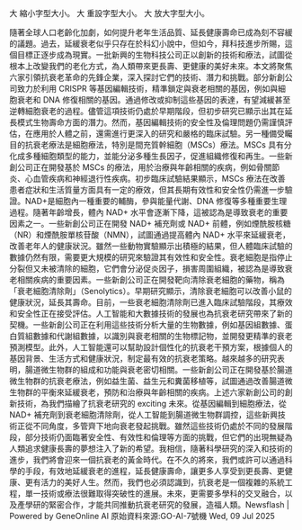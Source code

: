 

大 縮小字型大小。
大 重設字型大小。
大 放大字型大小。








隨著全球人口老齡化加劇，如何提升老年生活品質、延長健康壽命已成為刻不容緩的議題。過去，延緩衰老似乎只存在於科幻小說中，但如今，拜科技進步所賜，這個目標正逐步成為現實。一批新興的生物科技公司正以創新的技術和療法，試圖從根本上改變我們的老化方式，為人類帶來更長壽、更健康的美好未來。本文將聚焦六家引領抗衰老革命的先鋒企業，深入探討它們的技術、潛力和挑戰。部分新創公司致力於利用 CRISPR 等基因編輯技術，精準鎖定與衰老相關的基因，例如與細胞衰老和 DNA 修復相關的基因。通過修改或抑制這些基因的表達，有望減緩甚至逆轉細胞衰老的過程。儘管這項技術仍處於早期階段，但初步研究已顯示出其在延長模式生物壽命方面的潛力。然而，基因編輯技術的安全性及倫理問題仍需謹慎評估，在應用於人體之前，還需進行更深入的研究和嚴格的臨床試驗。另一種備受矚目的抗衰老療法是細胞療法，特別是間充質幹細胞（MSCs）療法。MSCs 具有分化成多種細胞類型的能力，並能分泌多種生長因子，促進組織修復和再生。一些新創公司正在開發基於 MSCs 的療法，用於治療與年齡相關的疾病，例如骨關節炎、心血管疾病和神經退行性疾病。初步臨床試驗結果顯示，MSCs 療法在改善患者症狀和生活質量方面具有一定的療效，但其長期有效性和安全性仍需進一步驗證。NAD+是細胞內一種重要的輔酶，參與能量代謝、DNA 修復等多種重要生理過程。隨著年齡增長，體內 NAD+ 水平會逐漸下降，這被認為是導致衰老的重要因素之一。一些新創公司正在開發 NAD+ 補充劑或 NAD+ 前體，例如煙酰胺核糖（NR）和煙酰胺單核苷酸（NMN），試圖通過提高體內 NAD+ 水平來延緩衰老，改善老年人的健康狀況。雖然一些動物實驗顯示出積極的結果，但人體臨床試驗的數據仍然有限，需要更大規模的研究來驗證其有效性和安全性。衰老細胞是指停止分裂但又未被清除的細胞，它們會分泌促炎因子，損害周圍組織，被認為是導致衰老相關疾病的重要因素。一些新創公司正在開發靶向清除衰老細胞的藥物，稱為「衰老細胞清除劑」（Senolytics）。早期研究顯示，清除衰老細胞可以改善小鼠的健康狀況，延長其壽命。目前，一些衰老細胞清除劑已進入臨床試驗階段，其療效和安全性正在接受評估。人工智能和大數據技術的發展也為抗衰老研究帶來了新的契機。一些新創公司正在利用這些技術分析大量的生物數據，例如基因組數據、蛋白質組數據和代謝組數據，以識別與衰老相關的生物標記物，並開發更精準的衰老預測模型。此外，人工智能還可以幫助設計個性化的抗衰老干預方案，根據個人的基因背景、生活方式和健康狀況，制定最有效的抗衰老策略。越來越多的研究表明，腸道微生物群的組成和功能與衰老密切相關。一些新創公司正在開發基於腸道微生物群的抗衰老療法，例如益生菌、益生元和糞菌移植等，試圖通過改善腸道微生物群的平衡來延緩衰老，預防和治療與年齡相關的疾病。上述六家新創公司的創新技術，為我們描繪了抗衰老研究的 exciting 未來。從基因編輯到細胞療法，從 NAD+ 補充劑到衰老細胞清除劑，從人工智能到腸道微生物群調控，這些新興技術正從不同角度，多管齊下地向衰老發起挑戰。雖然這些技術仍處於不同的發展階段，部分技術仍面臨著安全性、有效性和倫理等方面的挑戰，但它們的出現無疑為人類追求健康長壽的夢想注入了新的希望。我相信，隨著科學研究的深入和技術的進步，我們將會迎來一個抗衰老的黃金時代。在不久的將來，我們或許可以通過科學的手段，有效地延緩衰老的進程，延長健康壽命，讓更多人享受到更長壽、更健康、更有活力的美好人生。然而，我們也必須認識到，抗衰老是一個複雜的系統工程，單一技術或療法很難取得突破性的進展。未來，更需要多學科的交叉融合，以及產學研的緊密合作，才能共同推動抗衰老研究的發展，造福人類。Newsflash | Powered by GeneOnline AI
原始資料來源:GO-AI-7號機 Wed, 09 Jul 2025